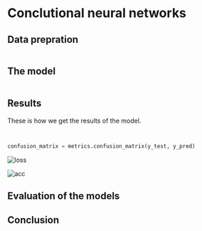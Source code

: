 
# Conclutional neural networks



## Data prepration


```python


```
## The model



```python


```

## Results

These is how we get the results of the model. 

```python

````
```

```


``` Python
confusion_matrix = metrics.confusion_matrix(y_test, y_pred)
```

![loss](C:\Users\hassa\OneDrive\Desktop\Project_py\Minor_Applied_Data_Science\fotos\data-resampled-colour-loss.png)

![acc](C:\Users\hassa\OneDrive\Desktop\Project_py\Minor_Applied_Data_Science\fotos\data-resampled-colour.png)

## Evaluation of the models


## Conclusion 


